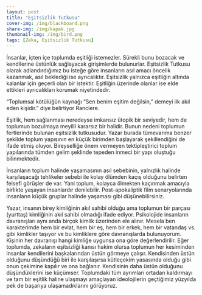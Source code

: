 ```yaml
---
layout: post
title: "Eşitsizlik Tutkusu"
cover-img: /img/blackboard.png
share-img: /img/kapak.jpg
thumbnail-img: /img/bird.png
tags: [Zeka, Eşitsizlik Tutkusu]
---
```


İnsanlar, içten içe toplumda eşitliği istemezler. Sürekli bunu bozacak ve kendilerine üstünlük sağlayacak girişimlerde bulunurlar. Eşitsizlik Tutkusu olarak adlandırdığımız bu isteğe göre insanların asıl amacı öncelik kazanmak, asıl beklediği ise ayrıcalıktır. Eşitsizlik yalnızca eşitliğin altında kalanlar için geçerli olan bir istektir. Eşitliğin üzerinde olanlar ise elde ettikleri ayrıcalıkları korumak niyetindedir.

“Toplumsal kötülüğün kaynağı “Sen benim eşitim değilsin,” demeyi ilk akıl eden kişidir.” diye belirtiyor Ranciere.

Eşitlik, hem sağlanması neredeyse imkansız ütopik bir seviyedir, hem de toplumun bozulmaya meyilli kararsız bir halidir. Bunun nedeni toplumun fertlerinde bulunan eşitsizlik tutkusudur. Yazar burada tümevarıma benzer şekilde toplum yapısının en küçük birimden başlayarak şekillendiğini de ifade etmiş oluyor. Bireyselliğe önem vermeyen tektipleştirici toplum yapılarında tümden gelim şeklinde tepeden inmeci bir yapı oluştuğu bilinmektedir.

İnsanların toplum halinde yaşamasının asıl sebebinin, yalnızlık halinde karşılaşacağı tehlikeler sebebi ile kolay ölümden kaçış olduğunu belirten felsefi görüşler de var. Yani toplum, kolayca ölmekten kaçınmak amacıyla birlikte yaşayan insanlardır denilebilir. Post-apokaliptik film senaryolarında insanların küçük gruplar halinde yaşaması gibi düşünebilirsiniz.

Yazar, insanın birey kimliğinin akıl sahibi olduğu ama toplumun bir parçası (yurttaş) kimliğinin akıl sahibi olmadığı ifade ediyor. Psikolojide insanların davranışları aynı anda birçok kimlik üzerinden ele alınır. Mesela ben karakterimde hem bir evlat, hem bir eş, hem bir erkek, hem bir vatandaş vs. gibi kimlikler taşıyor ve bu kimliklere göre davranışlarda bulunuyorum. Kişinin her davranışı hangi kimliğe uygunsa ona göre değerlendirilir. Eğer toplumda, zekaların eşitsizliği kanısı hakim olursa toplumun her kesiminden insanlar kendilerini başkalarından üstün görmeye çalışır. Kendisinden üstün olduğunu düşündüğü biri ile karşılaşırsa kütleçekim yasasında olduğu gibi onun çekimine kapılır ve ona bağlanır. Kendisinin daha üstün olduğunu düşündüklerini ise küçümser. Toplumdaki tüm ayrımları ortadan kaldırmayı ve tam bir eşitlik haline ulaşmayı amaçlayan ideolojilerin geçtiğimiz yüzyılda pek de başarıya ulaşamadıklarını görüyoruz.
